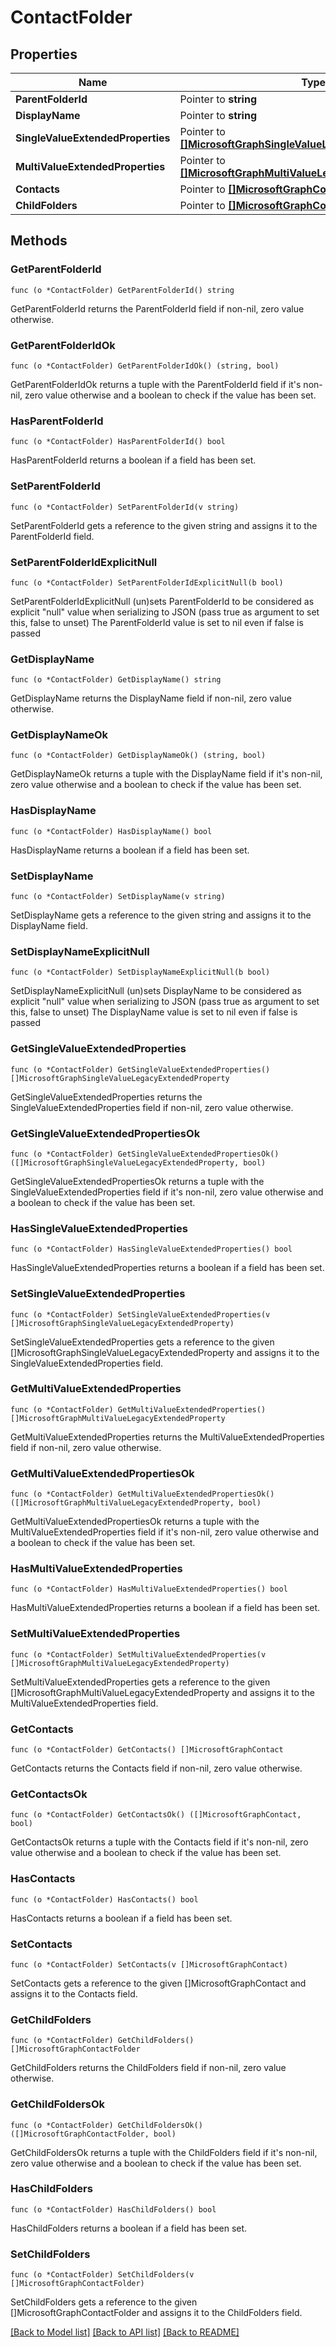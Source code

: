 # ContactFolder

## Properties

Name | Type | Description | Notes
------------ | ------------- | ------------- | -------------
**ParentFolderId** | Pointer to **string** |  | [optional] 
**DisplayName** | Pointer to **string** |  | [optional] 
**SingleValueExtendedProperties** | Pointer to [**[]MicrosoftGraphSingleValueLegacyExtendedProperty**](microsoft.graph.singleValueLegacyExtendedProperty.md) |  | [optional] 
**MultiValueExtendedProperties** | Pointer to [**[]MicrosoftGraphMultiValueLegacyExtendedProperty**](microsoft.graph.multiValueLegacyExtendedProperty.md) |  | [optional] 
**Contacts** | Pointer to [**[]MicrosoftGraphContact**](microsoft.graph.contact.md) |  | [optional] 
**ChildFolders** | Pointer to [**[]MicrosoftGraphContactFolder**](microsoft.graph.contactFolder.md) |  | [optional] 

## Methods

### GetParentFolderId

`func (o *ContactFolder) GetParentFolderId() string`

GetParentFolderId returns the ParentFolderId field if non-nil, zero value otherwise.

### GetParentFolderIdOk

`func (o *ContactFolder) GetParentFolderIdOk() (string, bool)`

GetParentFolderIdOk returns a tuple with the ParentFolderId field if it's non-nil, zero value otherwise
and a boolean to check if the value has been set.

### HasParentFolderId

`func (o *ContactFolder) HasParentFolderId() bool`

HasParentFolderId returns a boolean if a field has been set.

### SetParentFolderId

`func (o *ContactFolder) SetParentFolderId(v string)`

SetParentFolderId gets a reference to the given string and assigns it to the ParentFolderId field.

### SetParentFolderIdExplicitNull

`func (o *ContactFolder) SetParentFolderIdExplicitNull(b bool)`

SetParentFolderIdExplicitNull (un)sets ParentFolderId to be considered as explicit "null" value
when serializing to JSON (pass true as argument to set this, false to unset)
The ParentFolderId value is set to nil even if false is passed
### GetDisplayName

`func (o *ContactFolder) GetDisplayName() string`

GetDisplayName returns the DisplayName field if non-nil, zero value otherwise.

### GetDisplayNameOk

`func (o *ContactFolder) GetDisplayNameOk() (string, bool)`

GetDisplayNameOk returns a tuple with the DisplayName field if it's non-nil, zero value otherwise
and a boolean to check if the value has been set.

### HasDisplayName

`func (o *ContactFolder) HasDisplayName() bool`

HasDisplayName returns a boolean if a field has been set.

### SetDisplayName

`func (o *ContactFolder) SetDisplayName(v string)`

SetDisplayName gets a reference to the given string and assigns it to the DisplayName field.

### SetDisplayNameExplicitNull

`func (o *ContactFolder) SetDisplayNameExplicitNull(b bool)`

SetDisplayNameExplicitNull (un)sets DisplayName to be considered as explicit "null" value
when serializing to JSON (pass true as argument to set this, false to unset)
The DisplayName value is set to nil even if false is passed
### GetSingleValueExtendedProperties

`func (o *ContactFolder) GetSingleValueExtendedProperties() []MicrosoftGraphSingleValueLegacyExtendedProperty`

GetSingleValueExtendedProperties returns the SingleValueExtendedProperties field if non-nil, zero value otherwise.

### GetSingleValueExtendedPropertiesOk

`func (o *ContactFolder) GetSingleValueExtendedPropertiesOk() ([]MicrosoftGraphSingleValueLegacyExtendedProperty, bool)`

GetSingleValueExtendedPropertiesOk returns a tuple with the SingleValueExtendedProperties field if it's non-nil, zero value otherwise
and a boolean to check if the value has been set.

### HasSingleValueExtendedProperties

`func (o *ContactFolder) HasSingleValueExtendedProperties() bool`

HasSingleValueExtendedProperties returns a boolean if a field has been set.

### SetSingleValueExtendedProperties

`func (o *ContactFolder) SetSingleValueExtendedProperties(v []MicrosoftGraphSingleValueLegacyExtendedProperty)`

SetSingleValueExtendedProperties gets a reference to the given []MicrosoftGraphSingleValueLegacyExtendedProperty and assigns it to the SingleValueExtendedProperties field.

### GetMultiValueExtendedProperties

`func (o *ContactFolder) GetMultiValueExtendedProperties() []MicrosoftGraphMultiValueLegacyExtendedProperty`

GetMultiValueExtendedProperties returns the MultiValueExtendedProperties field if non-nil, zero value otherwise.

### GetMultiValueExtendedPropertiesOk

`func (o *ContactFolder) GetMultiValueExtendedPropertiesOk() ([]MicrosoftGraphMultiValueLegacyExtendedProperty, bool)`

GetMultiValueExtendedPropertiesOk returns a tuple with the MultiValueExtendedProperties field if it's non-nil, zero value otherwise
and a boolean to check if the value has been set.

### HasMultiValueExtendedProperties

`func (o *ContactFolder) HasMultiValueExtendedProperties() bool`

HasMultiValueExtendedProperties returns a boolean if a field has been set.

### SetMultiValueExtendedProperties

`func (o *ContactFolder) SetMultiValueExtendedProperties(v []MicrosoftGraphMultiValueLegacyExtendedProperty)`

SetMultiValueExtendedProperties gets a reference to the given []MicrosoftGraphMultiValueLegacyExtendedProperty and assigns it to the MultiValueExtendedProperties field.

### GetContacts

`func (o *ContactFolder) GetContacts() []MicrosoftGraphContact`

GetContacts returns the Contacts field if non-nil, zero value otherwise.

### GetContactsOk

`func (o *ContactFolder) GetContactsOk() ([]MicrosoftGraphContact, bool)`

GetContactsOk returns a tuple with the Contacts field if it's non-nil, zero value otherwise
and a boolean to check if the value has been set.

### HasContacts

`func (o *ContactFolder) HasContacts() bool`

HasContacts returns a boolean if a field has been set.

### SetContacts

`func (o *ContactFolder) SetContacts(v []MicrosoftGraphContact)`

SetContacts gets a reference to the given []MicrosoftGraphContact and assigns it to the Contacts field.

### GetChildFolders

`func (o *ContactFolder) GetChildFolders() []MicrosoftGraphContactFolder`

GetChildFolders returns the ChildFolders field if non-nil, zero value otherwise.

### GetChildFoldersOk

`func (o *ContactFolder) GetChildFoldersOk() ([]MicrosoftGraphContactFolder, bool)`

GetChildFoldersOk returns a tuple with the ChildFolders field if it's non-nil, zero value otherwise
and a boolean to check if the value has been set.

### HasChildFolders

`func (o *ContactFolder) HasChildFolders() bool`

HasChildFolders returns a boolean if a field has been set.

### SetChildFolders

`func (o *ContactFolder) SetChildFolders(v []MicrosoftGraphContactFolder)`

SetChildFolders gets a reference to the given []MicrosoftGraphContactFolder and assigns it to the ChildFolders field.


[[Back to Model list]](../README.md#documentation-for-models) [[Back to API list]](../README.md#documentation-for-api-endpoints) [[Back to README]](../README.md)


